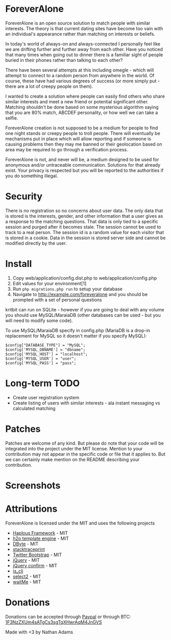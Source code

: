 # ForeverAlone

ForeverAlone is an open source solution to match people with similar interests.
The theory is that current dating sites have become too vain with an individual's
appearance rather than matching on interests or beliefs.

In today's world of always-on and always-connected I personally feel like we are
drifting further and further away from each other. Have you noticed that many
times when going out to dinner there is a familiar sight of
people buried in their phones rather than talking to each other?

There have been several attempts at this including omegle - which will
attempt to connect to a random person from anywhere in the world. Of course,
these have had various degrees of success (or more simply put - there are
a lot of creepy people on them).

I wanted to create a solution where people can easily find others who share
similar interests and meet a new friend or potential significant other.
Matching shouldn't be done based on some mysterious algorithm saying
that you are 80% match, ABCDEF personality, or how well we can take a selfie.

ForeverAlone creation is not supposed to be a medium for people to find one night
stands or creepy people to troll people. There will eventually be mechanisms put
in place which will allow reporting and if someone is causing problems then
they may me banned or their geolocation based on area may be required to go
through a verification process.

ForeverAlone is not, and never will be, a medium designed to be used for anonymous
and/or untraceable communication. Solutions for that already exist. Your privacy
is respected but you will be reported to the authorities if you do something illegal.

# Security

There is no registration so no concerns about user data. The only data that is
stored is the interests, gender, and other information that a user gives as
a response to the matching questions. That data is only tied to a specific
session and purged after it becomes stale. The session cannot be used to
track to a real person. The session id is a random value for each visitor
that is stored in a cookie. Data in the session is stored server side and
cannot be modified directly by the user.

# Install

1. Copy web/application/config.dist.php to web/application/config.php
2. Edit values for your environment[1]
3. Run `php migrations.php run` to setup your database
6. Navigate to http://example.com/foreveralone and you should be prompted with a set of personal questions

kritbit can run on SQLite - however if you are going to deal with any volume you should use MySQL/MaraiaDB (other databases can be used - but you will need to modify some code).

To use MySQL/MaraiaDB specify in config.php (MariaDB is a drop-in replacement for MySQL so it doesn't matter if you specify MySQL):

    $config["DATABASE_TYPE"] = "MySQL";
    $config['MYSQL_DBNAME'] = "dbname";
    $config['MYSQL_HOST'] = "localhost";
    $config['MYSQL_USER'] = "user";
    $config['MYSQL_PASS'] = "pass";


# Long-term TODO

- Create user registration system
- Create listing of users with similar interests - ala instant messaging vs calculated matching

# Patches

Patches are welcome of any kind. But please do note that your code will be integrated into the project under the MIT license. Mention to your contribution may not appear in the specific code or file that it applies to. But we can certainly make mention on the README describing your contribution.

# Screenshots


# Attributions

ForeverAlone is licensed under the MIT and uses the following projects

- [Haplous Framework](https://srchub.org/p/haplousframework/) - MIT
- [h2o template engine](https://github.com/speedmax/h2o-php) - MIT
- [DByte](https://github.com/Xeoncross/DByte) - MIT
- [stacktraceprint](http://stackoverflow.com/a/4282133/195722)
- [Twitter Bootstrap](http://getbootstrap.com/2.3.2/) - MIT
- [jQuery](https://jquery.com/) - MIT
- [jQuery confirm](http://craftpip.github.io/jquery-confirm/) - MIT
- [is_cli](http://stackoverflow.com/a/25967493/195722)
- [select2](https://select2.github.io/) - MIT
- [waitMe](https://github.com/vadimsva/waitMe) - MIT

# Donations

Donations can be accepted through [Paypal](https://www.paypal.me/NateAdams) or through BTC: [1F3NzZXUm4sATgCs3sgTqXHwrAqM4JnGVS](bitcoin:1F3NzZXUm4sATgCs3sgTqXHwrAqM4JnGVS)

Made with <3 by Nathan Adams
